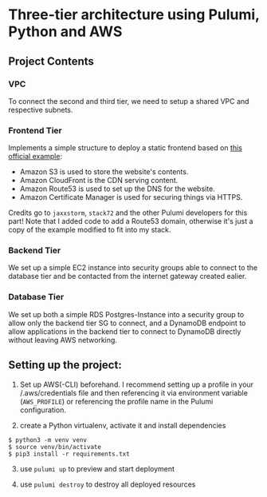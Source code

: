 # Three-tier architecture using Pulumi, Python and AWS
## Project Contents
### VPC
To connect the second and third tier, we need to setup a shared VPC and respective subnets.

### Frontend Tier
Implements a simple structure to deploy a static frontend based on [this official example](https://github.com/pulumi/examples/tree/master/aws-py-static-website):
- Amazon S3 is used to store the website's contents.
- Amazon CloudFront is the CDN serving content.
- Amazon Route53 is used to set up the DNS for the website.
- Amazon Certificate Manager is used for securing things via HTTPS.

Credits go to `jaxxstorm`, `stack72` and the other Pulumi developers for this part!
Note that I added code to add a Route53 domain, otherwise it's just a copy of the example modified to fit into my stack.

### Backend Tier
We set up a simple EC2 instance into security groups able to connect to the database tier and be contacted from the internet gateway created ealier.

### Database Tier
We set up both a simple RDS Postgres-Instance into a security group to allow only the backend tier SG to connect, and a DynamoDB endpoint to allow applications in the backend tier to connect to DynamoDB directly without leaving AWS networking.

## Setting up the project:
1. Set up AWS(-CLI) beforehand. I recommend setting up a profile in your /.aws/credentials file and then referencing it via environment variable (`AWS_PROFILE`) or referencing the profile name in the Pulumi configuration.

2. create a Python virtualenv, activate it and install dependencies
```
$ python3 -m venv venv
$ source venv/bin/activate
$ pip3 install -r requirements.txt
```
3. use `pulumi up` to preview and start deployment

4. use `pulumi destroy` to destroy all deployed resources